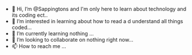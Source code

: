 - 👋 Hi, I’m @Sappingtons and I'm only here to learn about technology and its coding ect..
- 👀 I’m interested in learning about how to read a d understand all things coded...
- 🌱 I’m currently learning nothing ...
- 💞️ I’m looking to collaborate on nothing right now...
- 📫 How to reach me ...

<!---
Sappingtons/Sappingtons is a ✨ special ✨ repository because its `README.md` (this file) appears on your GitHub profile.
You can click the Preview link to take a look at your changes.
--->
